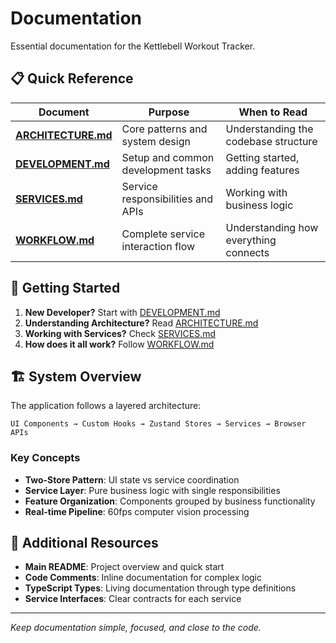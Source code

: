 # Documentation

Essential documentation for the Kettlebell Workout Tracker.

## 📋 Quick Reference

| Document | Purpose | When to Read |
|----------|---------|--------------|
| **[ARCHITECTURE.md](./ARCHITECTURE.md)** | Core patterns and system design | Understanding the codebase structure |
| **[DEVELOPMENT.md](./DEVELOPMENT.md)** | Setup and common development tasks | Getting started, adding features |
| **[SERVICES.md](./SERVICES.md)** | Service responsibilities and APIs | Working with business logic |
| **[WORKFLOW.md](./WORKFLOW.md)** | Complete service interaction flow | Understanding how everything connects |

## 🚀 Getting Started

1. **New Developer?** Start with [DEVELOPMENT.md](./DEVELOPMENT.md)
2. **Understanding Architecture?** Read [ARCHITECTURE.md](./ARCHITECTURE.md)  
3. **Working with Services?** Check [SERVICES.md](./SERVICES.md)
4. **How does it all work?** Follow [WORKFLOW.md](./WORKFLOW.md)

## 🏗️ System Overview

The application follows a layered architecture:

```
UI Components → Custom Hooks → Zustand Stores → Services → Browser APIs
```

### Key Concepts

- **Two-Store Pattern**: UI state vs service coordination
- **Service Layer**: Pure business logic with single responsibilities
- **Feature Organization**: Components grouped by business functionality
- **Real-time Pipeline**: 60fps computer vision processing

## 📖 Additional Resources

- **Main README**: Project overview and quick start
- **Code Comments**: Inline documentation for complex logic
- **TypeScript Types**: Living documentation through type definitions
- **Service Interfaces**: Clear contracts for each service

---

*Keep documentation simple, focused, and close to the code.*